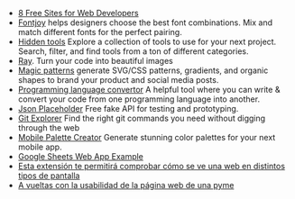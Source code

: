 * [8 Free Sites for Web Developers](https://twitter.com/csaba_kissi/status/1410632523936194560)
 * [Fontjoy](https://fontjoy.com/) helps designers choose the best font combinations. Mix and match different fonts for the perfect pairing.
 * [Hidden tools](https://hiddentools.dev/) Explore a collection of tools to use for your next project. Search, filter, and find tools from a ton of different categories.
 * [Ray](https://ray.so/). Turn your code into beautiful images
 * [Magic patterns](https://www.magicpattern.design/) generate SVG/CSS patterns, gradients, and organic shapes to brand your product and social media posts. 
 * [Programming language convertor](https://ide.onelang.io/) A helpful tool where you can write & convert your code from one programming language into another.
 * [Json Placeholder](https://jsonplaceholder.typicode.com) Free fake API for testing and prototyping.
 * [Git Explorer](https://gitexplorer.com/) Find the right git commands you need without digging through the web
 * [Mobile Palette Creator](https://mobilepalette.colorion.co/) Generate stunning color palettes for your next mobile app.
* [Google Sheets Web App Example](https://www.youtube.com/watch?v=RRQvySxaCW0)
* [Esta extensión te permitirá comprobar cómo se ve una web en distintos tipos de pantalla](https://www.genbeta.com/desarrollo/esta-extension-te-permitira-comprobar-como-se-ve-web-distintos-tipos-pantalla)
* [A vueltas con la usabilidad de la página web de una pyme](https://www.pymesyautonomos.com/tecnologia/a-vueltas-usabilidad-pagina-web-pyme)

